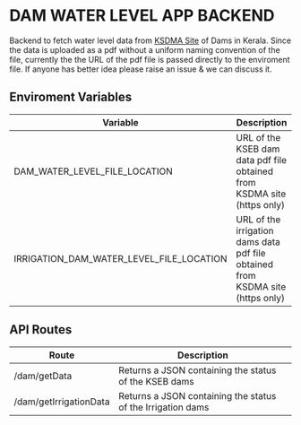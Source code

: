 # DAM WATER LEVEL APP BACKEND
Backend to fetch water level data from [KSDMA Site](https://sdma.kerala.gov.in/dam-water-level/) of Dams in Kerala.
Since the data is uploaded as a pdf without a uniform naming convention of the file, currently the the URL of the pdf file is passed directly to the enviroment file. If anyone has better idea please raise an issue & we can discuss it.

## Enviroment Variables
Variable | Description
---------|------------
DAM_WATER_LEVEL_FILE_LOCATION | URL of the KSEB dam data pdf file obtained from KSDMA site (https only)
IRRIGATION_DAM_WATER_LEVEL_FILE_LOCATION | URL of the irrigation dams data pdf file obtained from KSDMA site (https only)
## API Routes
Route | Description
------|------------
/dam/getData| Returns a JSON containing the status of the KSEB dams
/dam/getIrrigationData| Returns a JSON containing the status of the Irrigation dams